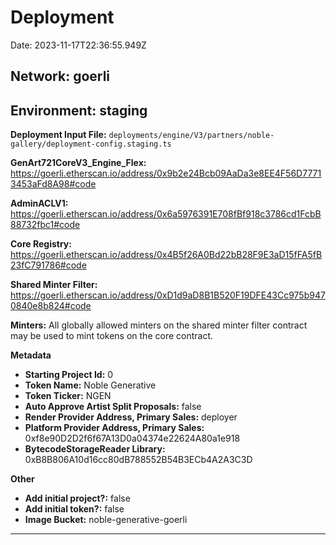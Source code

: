 
# Deployment

Date: 2023-11-17T22:36:55.949Z

## **Network:** goerli

## **Environment:** staging

**Deployment Input File:** `deployments/engine/V3/partners/noble-gallery/deployment-config.staging.ts`

**GenArt721CoreV3_Engine_Flex:** https://goerli.etherscan.io/address/0x9b2e24Bcb09AaDa3e8EE4F56D77713453aFd8A98#code

**AdminACLV1:** https://goerli.etherscan.io/address/0x6a5976391E708fBf918c3786cd1FcbB88732fbc1#code

**Core Registry:** https://goerli.etherscan.io/address/0x4B5f26A0Bd22bB28F9E3aD15fFA5fB23fC791786#code

**Shared Minter Filter:** https://goerli.etherscan.io/address/0xD1d9aD8B1B520F19DFE43Cc975b9470840e8b824#code

**Minters:** All globally allowed minters on the shared minter filter contract may be used to mint tokens on the core contract.

**Metadata**

- **Starting Project Id:** 0
- **Token Name:** Noble Generative
- **Token Ticker:** NGEN
- **Auto Approve Artist Split Proposals:** false
- **Render Provider Address, Primary Sales:** deployer
- **Platform Provider Address, Primary Sales:** 0xf8e90D2D2f6f67A13D0a04374e22624A80a1e918
- **BytecodeStorageReader Library:** 0xB8B806A10d16cc80dB788552B54B3ECb4A2A3C3D

**Other**

- **Add initial project?:** false
- **Add initial token?:** false
- **Image Bucket:** noble-generative-goerli

---

